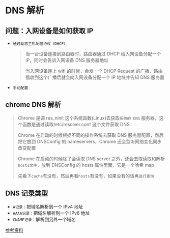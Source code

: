# DNS 解析

## 问题：入网设备是如何获取 IP

- `通过动态主机配置协议（DHCP）`
  > 当一台设备连接到路由器时，路由器通过 DHCP 给入网设备分配一个 IP，同时会告诉入网设备 DNS 服务器地址
  >
  > 当入网设备连上 wifi 的时候，会发一个 DHCP Request 的广播，路由器收到这个广播后就会向入网设备分配一个 IP 地址并告知 DNS 服务器
- `手动配置`

## chrome DNS 解析

> Chrome 是调 res_ninit 这个系统函数(Linux)去获取`系统的 DNS` 服务器，这个函数是通过读取/etc/resolver.conf 这个文件获取 DNS
>
> Chrome 在启动的时候根据不同的操作系统去获取 DNS 服务器配置，然后把它放到 DNSConfig 的 nameservers，Chrome 还会监听网络变化同步改变配置
>
> Chrome 在启动的时候除了会读取 DNS server 之外，还会去取读取和解析`hosts文件`，放到 DNSConfig 的 hosts 属性里面，它是一个哈希 map
>
> 先看下`cache`有没有，然后再看`hosts`有没有，如果没有的话再`进行查询`

## DNS 记录类型

- `A记录：`把域名解析到一个 IPv4 地址
- `AAAA记录：`把域名解析到一个 IPv6 地址
- `CNAME记录：`解析到另外一个域名

[参考资料](https://zhuanlan.zhihu.com/p/32531969)

